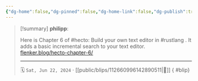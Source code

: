 ```yaml
---
{"dg-home":false,"dg-pinned":false,"dg-home-link":false,"dg-publish":true,"tags":["dgblip"],"disabled rules":["yaml-title","yaml-title-alias","file-name-heading"],"title":"philipp on mastodon @ 2024-06-22","created-date":"2024-06-22T15:32:55","id":112660996142890510,"updated-date":"2025-05-02T08:50:44","dg-path":"blips/112660996142890511.md","permalink":"/blips/112660996142890511/","dgPassFrontmatter":true}
---
```


> [!summary] **philipp**:
>
> Here is Chapter 6 of #hecto: Build your own text editor in #rustlang . It adds a basic incremental search to your text editor.
> [flenker.blog/hecto-chapter-6/](https://flenker.blog/hecto-chapter-6/)
> - - -
>
> 🗓️ `Sat, Jun 22, 2024` · [[public/blips/112660996142890511\|🔗]]
{ #blip}

